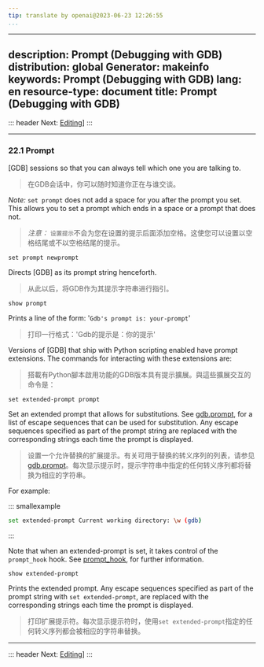```yaml
---
tip: translate by openai@2023-06-23 12:26:55
...
```

---
description: Prompt (Debugging with GDB)
distribution: global
Generator: makeinfo
keywords: Prompt (Debugging with GDB)
lang: en
resource-type: document
title: Prompt (Debugging with GDB)
---
::: header
Next: [Editing](Editing.html#Editing)]
:::

---

### 22.1 Prompt


[GDB] sessions so that you can always tell which one you are talking to.

> 在GDB会话中，你可以随时知道你正在与谁交谈。


*Note:* `set prompt` does not add a space for you after the prompt you set. This allows you to set a prompt which ends in a space or a prompt that does not.

> *注意：* `设置提示`不会为您在设置的提示后面添加空格。这使您可以设置以空格结尾或不以空格结尾的提示。

`set prompt newprompt`


Directs [GDB] as its prompt string henceforth.

> 从此以后，将GDB作为其提示字符串进行指引。

`show prompt`


Prints a line of the form: '`Gdb's prompt is: your-prompt`'

> 打印一行格式：'Gdb的提示是：你的提示'


Versions of [GDB] that ship with Python scripting enabled have prompt extensions. The commands for interacting with these extensions are:

> 搭載有Python腳本啟用功能的GDB版本具有提示擴展。與這些擴展交互的命令是：

`set extended-prompt prompt`


Set an extended prompt that allows for substitutions. See [gdb.prompt](gdb_002eprompt.html#gdb_002eprompt), for a list of escape sequences that can be used for substitution. Any escape sequences specified as part of the prompt string are replaced with the corresponding strings each time the prompt is displayed.

> 设置一个允许替换的扩展提示。有关可用于替换的转义序列的列表，请参见[gdb.prompt](gdb_002eprompt.html#gdb_002eprompt)。每次显示提示时，提示字符串中指定的任何转义序列都将替换为相应的字符串。

For example:

::: smallexample

```bash
set extended-prompt Current working directory: \w (gdb)
```

:::

Note that when an extended-prompt is set, it takes control of the `prompt_hook` hook. See [prompt_hook](Basic-Python.html#prompt_005fhook), for further information.

`show extended-prompt`


Prints the extended prompt. Any escape sequences specified as part of the prompt string with `set extended-prompt`, are replaced with the corresponding strings each time the prompt is displayed.

> 打印扩展提示符。每次显示提示符时，使用`set extended-prompt`指定的任何转义序列都会被相应的字符串替换。

---

::: header
Next: [Editing](Editing.html#Editing)]
:::
